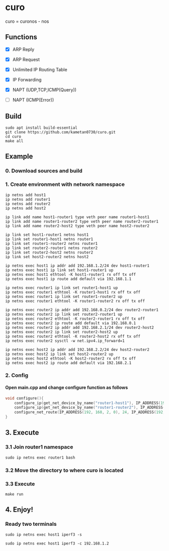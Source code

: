 # curo
curo = curonos - nos

## Functions
- [x] ARP Reply
- [x] ARP Request
- [x] Unlimited IP Routing Table
- [x] IP Forwarding
- [x] NAPT (UDP,TCP,ICMP(Query))
- [ ] NAPT (ICMP(Error))


## Build
```shell
sudo apt install build-essential
git clone https://github.com/kametan0730/curo.git
cd curo
make all
```


## Example
### 0. Download sources and build

### 1. Create environment with network namespace
```shell
ip netns add host1
ip netns add router1
ip netns add router2
ip netns add host2

ip link add name host1-router1 type veth peer name router1-host1
ip link add name router1-router2 type veth peer name router2-router1
ip link add name router2-host2 type veth peer name host2-router2

ip link set host1-router1 netns host1
ip link set router1-host1 netns router1
ip link set router1-router2 netns router1
ip link set router2-router1 netns router2
ip link set router2-host2 netns router2
ip link set host2-router2 netns host2

ip netns exec host1 ip addr add 192.168.1.2/24 dev host1-router1
ip netns exec host1 ip link set host1-router1 up
ip netns exec host1 ethtool -K host1-router1 rx off tx off
ip netns exec host1 ip route add default via 192.168.1.1

ip netns exec router1 ip link set router1-host1 up
ip netns exec router1 ethtool -K router1-host1 rx off tx off
ip netns exec router1 ip link set router1-router2 up
ip netns exec router1 ethtool -K router1-router2 rx off tx off

ip netns exec router2 ip addr add 192.168.0.2/24 dev router2-router1
ip netns exec router2 ip link set router2-router1 up
ip netns exec router2 ethtool -K router2-router1 rx off tx off
ip netns exec router2 ip route add default via 192.168.0.1
ip netns exec router2 ip addr add 192.168.2.1/24 dev router2-host2
ip netns exec router2 ip link set router2-host2 up
ip netns exec router2 ethtool -K router2-host2 rx off tx off
ip netns exec router2 sysctl -w net.ipv4.ip_forward=1

ip netns exec host2 ip addr add 192.168.2.2/24 dev host2-router2
ip netns exec host2 ip link set host2-router2 up
ip netns exec host2 ethtool -K host2-router2 rx off tx off
ip netns exec host2 ip route add default via 192.168.2.1
```

### 2. Config
#### Open main.cpp and change configure function as follows
```cpp
void configure(){
    configure_ip(get_net_device_by_name("router1-host1"), IP_ADDRESS(192, 168, 1, 1), IP_ADDRESS(255, 255, 255, 0));
    configure_ip(get_net_device_by_name("router1-router2"), IP_ADDRESS(192, 168, 0, 1), IP_ADDRESS(255, 255, 255, 0));
    configure_net_route(IP_ADDRESS(192, 168, 2, 0), 24, IP_ADDRESS(192, 168, 0, 2));
}
```

## 3. Execute
### 3.1 Join router1 namespace
```shell
sudo ip netns exec router1 bash
```

### 3.2 Move the directory to where curo is located

### 3.3 Execute
```shell
make run
```

## 4. Enjoy!
### Ready two terminals
```shell
sudo ip netns exec host1 iperf3 -s
```
```shell
sudo ip netns exec host1 iperf3 -c 192.168.1.2
```
